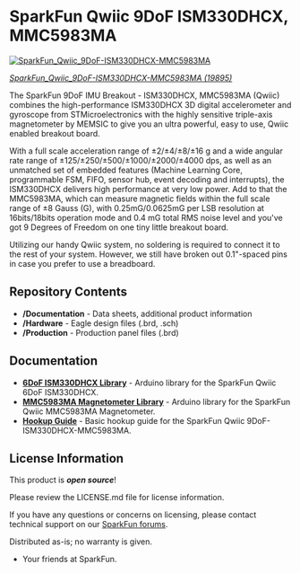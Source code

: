 SparkFun Qwiic 9DoF ISM330DHCX, MMC5983MA
========================================

[![SparkFun_Qwiic_9DoF-ISM330DHCX-MMC5983MA](https://cdn.sparkfun.com/assets/parts/1/9/6/1/5/19895_Diag.jpg)](https://www.sparkfun.com/products/19895)

[*SparkFun_Qwiic_9DoF-ISM330DHCX-MMC5983MA (19895)*](https://www.sparkfun.com/products/19895)

The SparkFun 9DoF IMU Breakout - ISM330DHCX, MMC5983MA (Qwiic) combines the high-performance ISM330DHCX 3D digital accelerometer and gyroscope from STMicroelectronics with the highly sensitive triple-axis magnetometer by MEMSIC to give you an ultra powerful, easy to use, Qwiic enabled breakout board. 

With a full scale acceleration range of ±2/±4/±8/±16 g and a wide angular rate range of ±125/±250/±500/±1000/±2000/±4000 dps, as well as an unmatched set of embedded features (Machine Learning Core, programmable FSM, FIFO, sensor hub, event decoding and interrupts), the ISM330DHCX delivers high performance at very low power. Add to that the MMC5983MA, which can measure magnetic fields within the full scale range of &#177;8 Gauss (G), with 0.25mG/0.0625mG per LSB resolution at 16bits/18bits operation mode and 0.4 mG total RMS noise level and you've got 9 Degrees of Freedom on one tiny little breakout board. 

Utilizing our handy Qwiic system, no soldering is required to connect it to the rest of your system. However, we still have broken out 0.1"-spaced pins in case you prefer to use a breadboard.  
  
Repository Contents
-------------------

* **/Documentation** - Data sheets, additional product information
* **/Hardware** - Eagle design files (.brd, .sch)
* **/Production** - Production panel files (.brd)

Documentation
--------------

* **[6DoF ISM330DHCX Library](https://github.com/sparkfun/SparkFun_6DoF_ISM330DHCX_Arduino_Library)** - Arduino library for the SparkFun Qwiic 6DoF ISM330DHCX.
* **[MMC5983MA Magnetometer Library](https://github.com/sparkfun/SparkFun_MMC5983MA_Magnetometer_Arduino_Library)** - Arduino library for the SparkFun Qwiic MMC5983MA Magnetometer.
* **[Hookup Guide](https://learn.sparkfun.com/tutorials/2616)** - Basic hookup guide for the SparkFun Qwiic 9DoF-ISM330DHCX-MMC5983MA.

License Information
-------------------

This product is _**open source**_! 

Please review the LICENSE.md file for license information. 

If you have any questions or concerns on licensing, please contact technical support on our [SparkFun forums](https://forum.sparkfun.com/viewforum.php?f=152).

Distributed as-is; no warranty is given.

- Your friends at SparkFun.

_<COLLABORATION CREDIT>_
